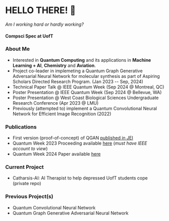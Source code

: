 # HELLO THERE! 👋
*Am I working hard or hardly working?*     

#### Compsci Spec at UofT

### About Me  
- Interested in **Quantum Computing** and its applications in  **Machine Learning + AI**, **Chemistry** and **Aviation**.  
- Project co-leader in implemeting a Quantum Graph Generative Adversarial Neural Network for molecular synthesis as part of Aspiring Scholars Directed Research Program. (Jan 2023 -- Sep, 2024)
- Technical Paper Talk @ IEEE Quantum Week (Sep 2024 @ Montreal, QC)
- Poster Presentation @ IEEE Quantum Week (Sep 2024 @ Bellevue, WA)
- Poster Presentation @ West Coast Biological Sciences Undergraduate Research Conference (Apr 2023 @ LMU)
- Previously (attempted to) implement a Quantum Convolutional Neural Network for Efficient Image Recognition (2022)

### Publications
- First version (proof-of-concept) of QGAN [published in JEI](https://emerginginvestigators.org/articles/22-143)
- Quantum Week 2023 Proceeding available [here](https://ieeexplore.ieee.org/document/10313850) (*must have IEEE account to view*)
- Quantum Week 2024 Paper available [here](https://replay.dropbox.com/project/pid_rp:AAAAANG4lKGujHlMkFWN9JJU-R9gOh5YPK1YCx3X1n1NyYwA/video/pid_rv:AAAAAJolA3ikDaDaxG8P_rXnj5ULG8nyMaNEFXoLr9ztMD3Z)

### Current Project
- Catharsis-AI: AI Therapist to help depressed UofT students cope (private repo)

### Previous Project(s)
- Quantum Convolutional Neural Network 
- Quantum Graph Generative Adversarial Neural Network 
